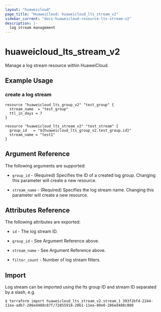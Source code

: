 ```yaml
---
layout: "huaweicloud"
page_title: "HuaweiCloud: huaweicloud_lts_stream_v2"
sidebar_current: "docs-huaweicloud-resource-lts-stream-v2"
description: |-
  log stream management
---
```


# huaweicloud\_lts\_stream\_v2

Manage a log stream resource within HuaweiCloud.

## Example Usage

### create a log stream

```hcl
resource "huaweicloud_lts_group_v2" "test_group" {
  stream_name  = "test_group"
  ttl_in_days = 7
}

resource "huaweicloud_lts_stream_v2" "test_stream" {
  group_id   = "${huaweicloud_lts_group_v2.test_group.id}"
  stream_name = "test1"
}
```

## Argument Reference

The following arguments are supported:

* `group_id` - (Required)
  Specifies the ID of a created log group.
  Changing this parameter will create a new resource.

* `stream_name` - (Required)
  Specifies the log stream name.
  Changing this parameter will create a new resource.

## Attributes Reference

The following attributes are exported:

* `id` - The log stream ID.

* `group_id` - See Argument Reference above.

* `stream_name` - See Argument Reference above.

* `filter_count` - Number of log stream filters.

## Import

Log stream can be imported using the lts group ID and stream ID separated by a slash, e.g.

```
$ terraform import huaweicloud_lts_stream_v2.stream_1 393f2bfd-2244-11ea-adb7-286ed488c87f/72855918-20b1-11ea-80e0-286ed488c880
```
